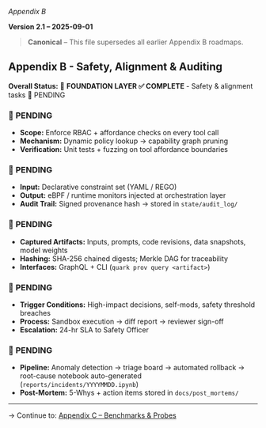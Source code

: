*Appendix B* 

**Version 2.1 – 2025-09-01**

> **Canonical** – This file supersedes all earlier Appendix B roadmaps. 

## Appendix B - Safety, Alignment & Auditing
<!-- CURSOR RULE: ALWAYS run safety_alignment_suite before editing this section -->

**Overall Status:** 🚨 **FOUNDATION LAYER ✅ COMPLETE** - Safety & alignment tasks 🚨 PENDING 


### <runtime-guards> 🚨 **PENDING**
- **Scope:** Enforce RBAC + affordance checks on every tool call  
- **Mechanism:** Dynamic policy lookup → capability graph pruning  
- **Verification:** Unit tests + fuzzing on tool affordance boundaries

### <policy-compiler> 🚨 **PENDING**
- **Input:** Declarative constraint set (YAML / REGO)  
- **Output:** eBPF / runtime monitors injected at orchestration layer  
- **Audit Trail:** Signed provenance hash → stored in `state/audit_log/`

### <provenance> 🚨 **PENDING**
- **Captured Artifacts:** Inputs, prompts, code revisions, data snapshots, model weights  
- **Hashing:** SHA-256 chained digests; Merkle DAG for traceability  
- **Interfaces:** GraphQL + CLI (`quark prov query <artifact>`)

### <human-review> 🚨 **PENDING**
- **Trigger Conditions:** High-impact decisions, self-mods, safety threshold breaches  
- **Process:** Sandbox execution → diff report → reviewer sign-off  
- **Escalation:** 24-hr SLA to Safety Officer

### <incident-response> 🚨 **PENDING**
- **Pipeline:** Anomaly detection → triage board → automated rollback → root-cause notebook auto-generated (`reports/incidents/YYYYMMDD.ipynb`)  
- **Post-Mortem:** 5-Whys + action items stored in `docs/post_mortems/`

---
→ Continue to: [Appendix C – Benchmarks & Probes](appendix_c_rules.md)


